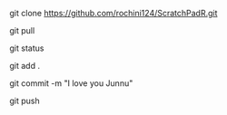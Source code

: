 

git clone https://github.com/rochini124/ScratchPadR.git

git pull

git status

git add .

git commit -m "I love you Junnu"

git push
